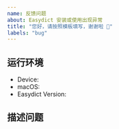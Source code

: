 ```yaml
---
name: 反馈问题
about: Easydict 安装或使用出现异常
title: "您好，请按照模板填写，谢谢啦 🙏"
labels: "bug"
---
```


<!--
⚠️ 反馈前请确保已阅读
⚠️ 反馈前请确保已阅读
⚠️ 反馈前请确保已阅读

1. 请确保你已经认真阅读了 README 文件，可能你的问题不是「问题」。
2. 请在 issues 页面搜索你的问题，很可能已被解决。
3. 如果仍旧有问题，请填写模板描述问题，以便大家理解、定位和解决问题。
-->

<!-- 这是隐藏的信息 -->
<!-- 👆👆👆这样括起来的信息将被隐藏，填写时注意不要写在里面。 -->
<!-- 点击编辑器上方的 preview 可预览你填写的效果 -->

## 运行环境

- Device: <!--e.g. MacBook Pro (Retina, 15-inch, Mid 2015)-->
- macOS: <!--e.g. 11.0-->
- Easydict Version: <!--e.g. 0.3.0-->

## 描述问题

<!--请简洁清晰地描述问题，如果涉及 UI，希望能够提供截图-->
